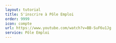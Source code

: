 ```yaml
---
layout: tutorial
title: S'inscrire à Pôle Emploi
order: 9999
icon: compte
url: https://www.youtube.com/watch?v=BB-SuF6u1Jg
service: Pôle Emploi
---
```

